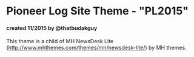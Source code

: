 # Pioneer Log Site Theme - "PL2015"
#### created 11/2015 by @thatbudakguy

This theme is a child of MH NewsDesk Lite (http://www.mhthemes.com/themes/mh/newsdesk-lite/) by MH themes.




